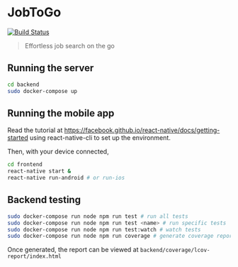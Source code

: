 # JobToGo

[![Build Status](https://travis-ci.com/jacksonx9/JobToGo.svg?token=TUsnJznHqMLLvpddyrtn&branch=master)](https://travis-ci.com/jacksonx9/JobToGo)

> Effortless job search on the go



## Running the server

```bash
cd backend
sudo docker-compose up
```

## Running the mobile app

Read the tutorial at <https://facebook.github.io/react-native/docs/getting-started> using react-native-cli to set up the environment.

Then, with your device connected, 

```bash
cd frontend
react-native start &
react-native run-android # or run-ios
```

## Backend testing

```bash
sudo docker-compose run node npm run test # run all tests
sudo docker-compose run node npm run test <name> # run specific tests
sudo docker-compose run node npm run test:watch # watch tests
sudo docker-compose run node npm run coverage # generate coverage report
```

Once generated, the report can be viewed at `backend/coverage/lcov-report/index.html`

